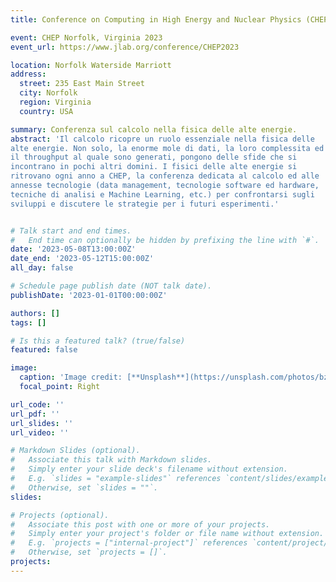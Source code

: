 ```yaml
---
title: Conference on Computing in High Energy and Nuclear Physics (CHEP)

event: CHEP Norfolk, Virginia 2023
event_url: https://www.jlab.org/conference/CHEP2023

location: Norfolk Waterside Marriott
address:
  street: 235 East Main Street
  city: Norfolk
  region: Virginia
  country: USA

summary: Conferenza sul calcolo nella fisica delle alte energie.
abstract: 'Il calcolo ricopre un ruolo essenziale nella fisica delle
alte energie. Non solo, la enorme mole di dati, la loro complessita ed
il throughput al quale sono generati, pongono delle sfide che si
incontrano in pochi altri domini. I fisici delle alte energie si
ritrovano ogni anno a CHEP, la conferenza dedicata al calcolo ed alle
annesse tecnologie (data management, tecnologie software ed hardware,
tecniche di analisi e Machine Learning, etc.) per confrontarsi sugli
sviluppi e discutere le strategie per i futuri esperimenti.'


# Talk start and end times.
#   End time can optionally be hidden by prefixing the line with `#`.
date: '2023-05-08T13:00:00Z'
date_end: '2023-05-12T15:00:00Z'
all_day: false

# Schedule page publish date (NOT talk date).
publishDate: '2023-01-01T00:00:00Z'

authors: []
tags: []

# Is this a featured talk? (true/false)
featured: false

image:
  caption: 'Image credit: [**Unsplash**](https://unsplash.com/photos/bzdhc5b3Bxs)'
  focal_point: Right

url_code: ''
url_pdf: ''
url_slides: ''
url_video: ''

# Markdown Slides (optional).
#   Associate this talk with Markdown slides.
#   Simply enter your slide deck's filename without extension.
#   E.g. `slides = "example-slides"` references `content/slides/example-slides.md`.
#   Otherwise, set `slides = ""`.
slides:

# Projects (optional).
#   Associate this post with one or more of your projects.
#   Simply enter your project's folder or file name without extension.
#   E.g. `projects = ["internal-project"]` references `content/project/deep-learning/index.md`.
#   Otherwise, set `projects = []`.
projects:
---
```



